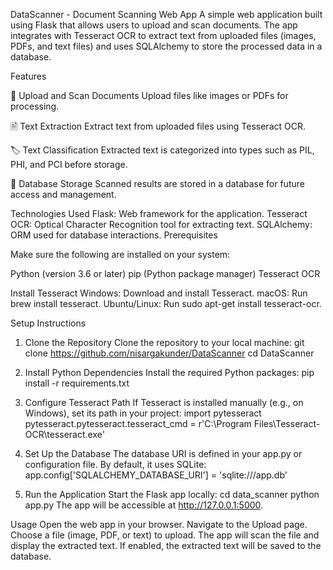 DataScanner - Document Scanning Web App
A simple web application built using Flask that allows users to upload and scan documents. The app integrates with Tesseract OCR to extract text from uploaded files (images, PDFs, and text files) and uses SQLAlchemy to store the processed data in a database.

Features

📂 Upload and Scan Documents
Upload files like images or PDFs for processing.

🖹 Text Extraction
Extract text from uploaded files using Tesseract OCR.

🏷️ Text Classification
Extracted text is categorized into types such as PIL, PHI, and PCI before storage.

💾 Database Storage
Scanned results are stored in a database for future access and management.

Technologies Used
Flask: Web framework for the application.
Tesseract OCR: Optical Character Recognition tool for extracting text.
SQLAlchemy: ORM used for database interactions.
Prerequisites

Make sure the following are installed on your system:

Python (version 3.6 or later)
pip (Python package manager)
Tesseract OCR

Install Tesseract
Windows: Download and install Tesseract.
macOS: Run brew install tesseract.
Ubuntu/Linux: Run sudo apt-get install tesseract-ocr.


Setup Instructions
1. Clone the Repository
Clone the repository to your local machine:
git clone https://github.com/nisargakunder/DataScanner
cd DataScanner

2. Install Python Dependencies
Install the required Python packages:
pip install -r requirements.txt

3. Configure Tesseract Path
If Tesseract is installed manually (e.g., on Windows), set its path in your project:
import pytesseract
pytesseract.pytesseract.tesseract_cmd = r'C:\Program Files\Tesseract-OCR\tesseract.exe'

4. Set Up the Database
The database URI is defined in your app.py or configuration file. By default, it uses SQLite:
app.config['SQLALCHEMY_DATABASE_URI'] = 'sqlite:///app.db'

6. Run the Application
Start the Flask app locally:
cd data_scanner
python app.py
The app will be accessible at http://127.0.0.1:5000.

Usage
Open the web app in your browser.
Navigate to the Upload page.
Choose a file (image, PDF, or text) to upload.
The app will scan the file and display the extracted text.
If enabled, the extracted text will be saved to the database.

